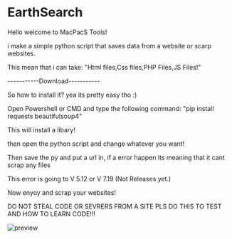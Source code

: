 # EarthSearch
Hello welcome to MacPacS Tools!

i make a simple python script that saves data from a website or scarp websites.

This mean that i can take: "Html files,Css files,PHP Files,JS Files!"

-----------Download-----------

So how to install it? yea its pretty easy tho :)

Open Powershell or CMD and type the following command: "pip install requests beautifulsoup4"

This will install a libary!

then open the python script and change whatever you want!

Then save the py and put a url in, if a error happen its meaning that it cant scrap any files

This error is going to V 5.12 or V 7.19 (Not Releases yet.)

Now enyoy and scrap your websites!

DO NOT STEAL CODE OR SEVRERS FROM A SITE PLS DO THIS TO TEST AND HOW TO LEARN CODE!!!

![preview](https://github.com/MacPacS/EarthSearch/assets/169534490/c1e73c8c-aed5-497f-a10e-6475ec256284)
